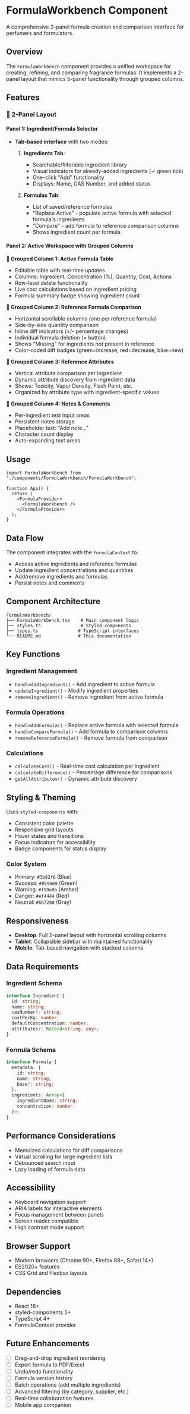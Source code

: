 # FormulaWorkbench Component

A comprehensive 2-panel formula creation and comparison interface for perfumers and formulators.

## Overview

The `FormulaWorkbench` component provides a unified workspace for creating, refining, and comparing fragrance formulas. It implements a 2-panel layout that mimics 5-panel functionality through grouped columns.

## Features

### 🧩 **2-Panel Layout**

#### **Panel 1: Ingredient/Formula Selector**

- **Tab-based interface** with two modes:
  1. **Ingredients Tab**:
     - Searchable/filterable ingredient library
     - Visual indicators for already-added ingredients (✓ green tick)
     - One-click "Add" functionality
     - Displays: Name, CAS Number, and added status

  2. **Formulas Tab**:
     - List of saved/reference formulas
     - "Replace Active" - populate active formula with selected formula's ingredients
     - "Compare" - add formula to reference comparison columns
     - Shows ingredient count per formula

#### **Panel 2: Active Workspace with Grouped Columns**

**🔹 Grouped Column 1: Active Formula Table**

- Editable table with real-time updates
- Columns: Ingredient, Concentration (%), Quantity, Cost, Actions
- Row-level delete functionality
- Live cost calculations based on ingredient pricing
- Formula summary badge showing ingredient count

**🔹 Grouped Column 2: Reference Formula Comparison**

- Horizontal scrollable columns (one per reference formula)
- Side-by-side quantity comparison
- Inline diff indicators (+/- percentage changes)
- Individual formula deletion (× button)
- Shows "Missing" for ingredients not present in reference
- Color-coded diff badges (green=increase, red=decrease, blue=new)

**🔹 Grouped Column 3: Reference Attributes**

- Vertical attribute comparison per ingredient
- Dynamic attribute discovery from ingredient data
- Shows: Toxicity, Vapor Density, Flash Point, etc.
- Organized by attribute type with ingredient-specific values

**🔹 Grouped Column 4: Notes & Comments**

- Per-ingredient text input areas
- Persistent notes storage
- Placeholder text: "Add note..."
- Character count display
- Auto-expanding text areas

## Usage

```tsx
import FormulaWorkbench from "./components/FormulaWorkbench/FormulaWorkbench";

function App() {
  return (
    <FormulaProvider>
      <FormulaWorkbench />
    </FormulaProvider>
  );
}
```

## Data Flow

The component integrates with the `FormulaContext` to:

- Access active ingredients and reference formulas
- Update ingredient concentrations and quantities
- Add/remove ingredients and formulas
- Persist notes and comments

## Component Architecture

```
FormulaWorkbench/
├── FormulaWorkbench.tsx    # Main component logic
├── styles.ts               # Styled components
├── types.ts               # TypeScript interfaces
└── README.md              # This documentation
```

## Key Functions

### Ingredient Management

- `handleAddIngredient()` - Add ingredient to active formula
- `updateIngredient()` - Modify ingredient properties
- `removeIngredient()` - Remove ingredient from active formula

### Formula Operations

- `handleAddFormula()` - Replace active formula with selected formula
- `handleCompareFormula()` - Add formula to comparison columns
- `removeReferenceFormula()` - Remove formula from comparison

### Calculations

- `calculateCost()` - Real-time cost calculation per ingredient
- `calculateDifference()` - Percentage difference for comparisons
- `getAllAttributes()` - Dynamic attribute discovery

## Styling & Theming

Uses `styled-components` with:

- Consistent color palette
- Responsive grid layouts
- Hover states and transitions
- Focus indicators for accessibility
- Badge components for status display

### Color System

- Primary: `#3b82f6` (Blue)
- Success: `#059669` (Green)
- Warning: `#f59e0b` (Amber)
- Danger: `#ef4444` (Red)
- Neutral: `#6b7280` (Gray)

## Responsiveness

- **Desktop**: Full 2-panel layout with horizontal scrolling columns
- **Tablet**: Collapsible sidebar with maintained functionality
- **Mobile**: Tab-based navigation with stacked columns

## Data Requirements

### Ingredient Schema

```typescript
interface Ingredient {
  id: string;
  name: string;
  casNumber?: string;
  costPerKg: number;
  defaultConcentration: number;
  attributes?: Record<string, any>;
}
```

### Formula Schema

```typescript
interface Formula {
  metadata: {
    id: string;
    name: string;
    base?: string;
  };
  ingredients: Array<{
    ingredientName: string;
    concentration: number;
  }>;
}
```

## Performance Considerations

- Memoized calculations for diff comparisons
- Virtual scrolling for large ingredient lists
- Debounced search input
- Lazy loading of formula data

## Accessibility

- Keyboard navigation support
- ARIA labels for interactive elements
- Focus management between panels
- Screen reader compatible
- High contrast mode support

## Browser Support

- Modern browsers (Chrome 90+, Firefox 88+, Safari 14+)
- ES2020+ features
- CSS Grid and Flexbox layouts

## Dependencies

- React 18+
- styled-components 5+
- TypeScript 4+
- FormulaContext provider

## Future Enhancements

- [ ] Drag-and-drop ingredient reordering
- [ ] Export formula to PDF/Excel
- [ ] Undo/redo functionality
- [ ] Formula version history
- [ ] Batch operations (add multiple ingredients)
- [ ] Advanced filtering (by category, supplier, etc.)
- [ ] Real-time collaboration features
- [ ] Mobile app companion
